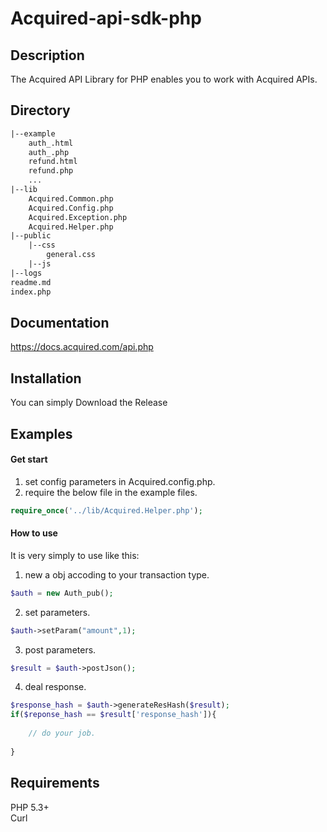 # Acquired-api-sdk-php

## Description ##
The Acquired API Library for PHP enables you to work with Acquired APIs.

## Directory ##
```html
|--example  
    auth_.html
    auth_.php
    refund.html
    refund.php
    ...
|--lib  
    Acquired.Common.php
    Acquired.Config.php
    Acquired.Exception.php
    Acquired.Helper.php
|--public  
    |--css
        general.css
    |--js
|--logs
readme.md  
index.php
``` 

## Documentation  ##
https://docs.acquired.com/api.php

## Installation ##
You can simply Download the Release

## Examples ##
#### Get start

1. set config parameters in Acquired.config.php.
2. require the below file in the example files.

```php
require_once('../lib/Acquired.Helper.php');
```

#### How to use
It is very simply to use like this:
1. new a obj accoding to your transaction type.
```php
$auth = new Auth_pub();
```
2. set parameters.
```php
$auth->setParam("amount",1);
```
3. post parameters.
```php
$result = $auth->postJson();
```
4. deal response.
```php
$response_hash = $auth->generateResHash($result);
if($reponse_hash == $result['response_hash']){
    
    // do your job.
    
}
```

## Requirements

PHP 5.3+  
Curl

